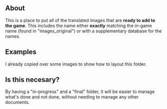 ## About
This is a place to put all of the translated images that are **ready to add to the game**.
This includes the name either **exactly** matching the in-game name (found in "images_original") or with a supplementary database for the names.

## Examples

I already copied over some images to show how to layout this folder.

## Is this necesary?
By having a "in-progress" and a "final" folder, it will be easier to manage what's done and not done, without needing to manage any other documents.